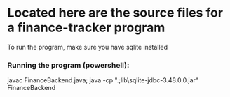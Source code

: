 # Located here are the source files for a finance-tracker program

To run the program, make sure you have sqlite installed

### Running the program (powershell):
javac FinanceBackend.java; java -cp ".;lib\sqlite-jdbc-3.48.0.0.jar" FinanceBackend